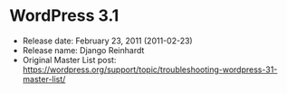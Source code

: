# WordPress 3.1

- Release date: February 23, 2011 (2011-02-23)
- Release name: Django Reinhardt
- Original Master List post: https://wordpress.org/support/topic/troubleshooting-wordpress-31-master-list/